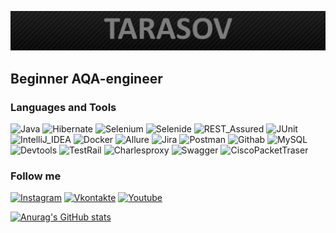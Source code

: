 [![Header](https://github.com/tarasapiens/tarasapiens/blob/main/assets/1674286314_catherineasquithgallery-com-p-karbon-fon-serii-foto-61.jpg)](https://instagram.com/tarasapiens)

## Beginner AQA-engineer

### Languages and Tools 
![Java](https://img.shields.io/badge/-Java-191970?style=for-the-badge&logo=java&logoColor=FF0000)
![Hibernate](https://img.shields.io/badge/-Hibernate-191970?style=for-the-badge&logo=Hibernate&logoColor=FF0000)
![Selenium](https://img.shields.io/badge/-Selenium-191970?style=for-the-badge&logo=Selenium&logoColor=FF0000)
![Selenide](https://img.shields.io/badge/-Selenide-191970?style=for-the-badge&logo=Selenide&logoColor=FF0000)
![REST_Assured](https://img.shields.io/badge/-REST_Assured-191970?style=for-the-badge&logo=REST_Assured&logoColor=FF0000)
![JUnit](https://img.shields.io/badge/-JUnit-191970?style=for-the-badge&logo=JUnit&logoColor=FF0000)
![IntelliJ_IDEA](https://img.shields.io/badge/-IntelliJ_IDEA-191970?style=for-the-badge&logo=IntelliJ_IDEA&logoColor=FF0000)
![Docker](https://img.shields.io/badge/-Docker-191970?style=for-the-badge&logo=Docker&logoColor=FF0000)
![Allure](https://img.shields.io/badge/-Allure-191970?style=for-the-badge&logo=Allure&logoColor=FF0000)
![Jira](https://img.shields.io/badge/-Jira-191970?style=for-the-badge&logo=jira&logoColor=FF0000)
![Postman](https://img.shields.io/badge/-Postman-191970?style=for-the-badge&logo=postman&logoColor=D2691E)
![Githab](https://img.shields.io/badge/-github-191970?style=for-the-badge&logo=github&logoColor=87CEEB)
![MySQL](https://img.shields.io/badge/-Mysql-191970?style=for-the-badge&logo=mysql&logoColor=D3D3D3)
![Devtools](https://img.shields.io/badge/-Devtools-191970?style=for-the-badge&logo=devtools&logoColor=D2691E)
![TestRail](https://img.shields.io/badge/-Testrail-191970?style=for-the-badge&logo=testrail&logoColor=D2691E)
![Charlesproxy](https://img.shields.io/badge/-charlesproxy-191970?style=for-the-badge&logo=charlesproxy&logoColor=D2691E)
![Swagger](https://img.shields.io/badge/-Swagger-191970?style=for-the-badge&logo=Swagger&logoColor=D2691E)
![CiscoPacketTraser](https://img.shields.io/badge/-CiscoPacketTraser-191970?style=for-the-badge&logo=CiscoPacketTraser&logoColor=FF0000)

### Follow me
[![Instagram](https://img.shields.io/badge/-instagram-191970?style=for-the-badge&logo=instagram&logoColor=D2691E)](https://instagram.com/tarasapiens)
[![Vkontakte](https://img.shields.io/badge/-vkontakte-191970?style=for-the-badge&logo=VK&logoColor=FFFFFF)](https://vk.com/trilobita)
[![Youtube](https://img.shields.io/badge/-youtube-191970?style=for-the-badge&logo=youtube&logoColor=FF0000)](https://www.youtube.com/channel/UCC9o6eHEugUr20KO7gwVxzA/featured)

[![Anurag's GitHub stats](https://github-readme-stats.vercel.app/api?username=tarasapiens&show_icons=true&theme=dark)](https://github.com/anuraghazra/github-readme-stats)
